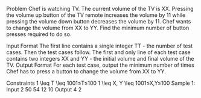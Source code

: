 Problem
Chef is watching TV. The current volume of the TV is XX. Pressing the volume up button of the TV remote increases the volume by 11 while pressing the volume down button decreases the volume by 11. Chef wants to change the volume from XX to YY. Find the minimum number of button presses required to do so.

Input Format
The first line contains a single integer TT - the number of test cases. Then the test cases follow.
The first and only line of each test case contains two integers XX and YY - the initial volume and final volume of the TV.
Output Format
For each test case, output the minimum number of times Chef has to press a button to change the volume from XX to YY.

Constraints
1 \leq T \leq 1001≤T≤100
1 \leq X, Y \leq 1001≤X,Y≤100
Sample 1:
Input
2
50 54
12 10
Output
4
2